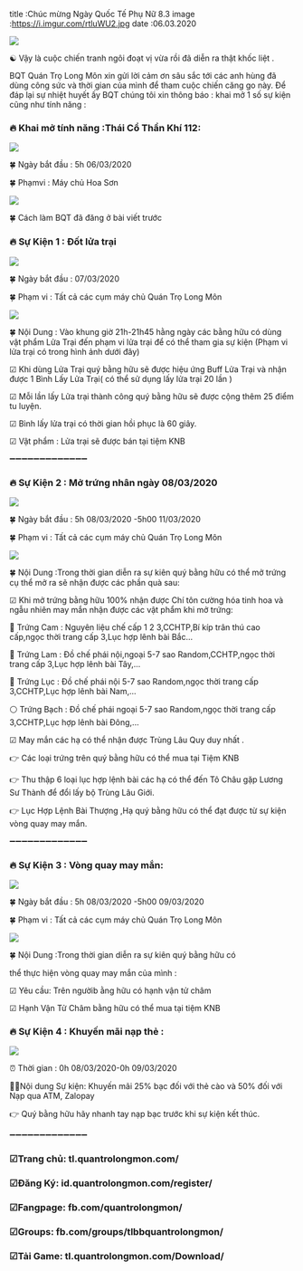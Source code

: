 title :Chúc mừng Ngày Quốc Tế Phụ Nữ 8.3
image :https://i.imgur.com/rtluWU2.jpg
date  :06.03.2020

![](https://i.imgur.com/rtluWU2.jpg)

☯️ Vậy là cuộc chiến tranh ngôi đoạt vị vừa rồi đã diễn ra thật khốc liệt . 

BQT Quán Trọ Long Môn xin gửi lời cảm ơn sâu sắc tới các anh hùng đã dùng công sức và thời gian của mình để tham cuộc chiến căng go này. Để đáp lại sự nhiệt huyết ấy BQT chúng tôi xin thông báo : khai mở 1 số sự kiện cũng như tính năng :

### 🔥 Khai mở tính năng :Thái Cổ Thần Khí 112:

![](https://i.imgur.com/uRbQeHc.png)

🍀 Ngày bắt đầu : 5h 06/03/2020

🍀 Phạmvi : Máy chủ Hoa Sơn

![](https://i.imgur.com/GBVpGKi.png)

🍀 Cách làm BQT đã đăng ở bài viết trước

### 🔥 Sự Kiện 1 : Đốt lửa trại

![](https://i.imgur.com/uRbQeHc.png)

🍀 Ngày bắt đầu : 07/03/2020

🍀 Phạm vi : Tất cả các cụm máy chủ Quán Trọ Long Môn

![](https://i.imgur.com/GBVpGKi.png)

🍀 Nội Dung : Vào khung giờ 21h-21h45 hằng ngày các bằng hữu có dùng vật phẩm Lửa Trại đến phạm vi lửa trại để có thể tham gia sự kiện (Phạm vi lửa trại có trong hình ảnh dưới đây)

☑ Khi dùng Lửa Trại quý bằng hữu sẽ được hiệu ứng Buff Lửa Trại và nhận được 1 Bình Lấy Lửa Trại( có thể sử dụng lấy lửa trại 20 lần )

☑ Mỗi lần lấy Lửa trại thành công quý bằng hữu sẽ được cộng thêm 25 điểm tu luyện.

☑ Bình lấy lửa trại có thời gian hồi phục là 60 giây.

☑ Vật phẩm : Lửa trại sẽ được bán tại tiệm KNB

➖➖➖➖➖➖➖➖➖➖➖➖➖

### 🔥 Sự Kiện 2 : Mở trứng nhân ngày 08/03/2020

![](https://i.imgur.com/uRbQeHc.png)

🍀 Ngày bắt đầu : 5h 08/03/2020 -5h00 11/03/2020

🍀 Phạm vi : Tất cả các cụm máy chủ Quán Trọ Long Môn

![](https://i.imgur.com/GBVpGKi.png)

🍀 Nội Dung :Trong thời gian diễn ra sự kiên quý bằng hữu có thể mở trứng cụ thể mở ra sẽ nhận được các phần quà sau:

☑ Khi mở trứng bằng hữu 100% nhận được Chí tôn cường hóa tinh hoa và ngẫu nhiên may mắn nhận được các vật phẩm khi mở trứng:

📙 Trứng Cam : Nguyên liệu chế cấp 1 2 3,CCHTP,Bí kíp trân thú cao cấp,ngọc thời trang cấp 3,Lục hợp lênh bài Bắc...

📘 Trứng Lam : Đồ chế phái nội,ngoại 5-7 sao Random,CCHTP,ngọc thời trang cấp 3,Lục hợp lênh bài Tây,...

📗 Trứng Lục : Đồ chế phái nội 5-7 sao Random,ngọc thời trang cấp 3,CCHTP,Lục hợp lênh bài Nam,...

⚪ Trứng Bạch : Đồ chế phái ngoại 5-7 sao Random,ngọc thời trang cấp 3,CCHTP,Lục hợp lênh bài Đông,...

☑ May mắn các hạ có thể nhận được Trùng Lâu Quy duy nhất .

👉 Các loại trứng trên quý bằng hữu có thể mua tại Tiệm KNB

👉 Thu thập 6 loại lục hợp lệnh bài các hạ có thể đến Tô Châu gặp Lương Sư Thành để đổi lấy bộ Trùng Lâu Giới.

👉 Lục Hợp Lệnh Bài Thượng ,Hạ quý bằng hữu có thể đạt được từ sự kiện vòng quay may mắn.

➖➖➖➖➖➖➖➖➖➖➖➖➖

### 🔥 Sự Kiện 3 : Vòng quay may mắn:

![](https://i.imgur.com/uRbQeHc.png)

🍀 Ngày bắt đầu : 5h 08/03/2020 -5h00 09/03/2020

🍀 Phạm vi : Tất cả các cụm máy chủ Quán Trọ Long Môn

![](https://i.imgur.com/GBVpGKi.png)

🍀 Nội Dung :Trong thời gian diễn ra sự kiên quý bằng hữu có

thể thực hiện vòng quay may mắn của mình :

☑ Yêu cầu: Trên ngườib ằng hữu có hạnh vận tử châm

☑ Hạnh Vận Tử Châm bằng hữu có thể mua tại tiệm KNB

### 🔥 Sự Kiện 4 : Khuyến mãi nạp thẻ :

![](https://i.imgur.com/uRbQeHc.png)

⏰ Thời gian : 0h 08/03/2020-0h 09/03/2020

🛒🛒Nội dung Sự kiện: Khuyến mãi 25% bạc đối với thẻ cào và 50% đối với Nạp qua ATM, Zalopay

👉 Quý bằng hữu hãy nhanh tay nạp bạc trước khi sự kiện kết thúc.

➖➖➖➖➖➖➖➖➖➖➖➖➖

### ☑Trang chủ: tl.quantrolongmon.com/

### ☑Đăng Ký: id.quantrolongmon.com/register/

### ☑Fangpage: fb.com/quantrolongmon/

### ☑Groups: fb.com/groups/tlbbquantrolongmon/

### ☑Tải Game: tl.quantrolongmon.com/Download/
